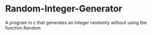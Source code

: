 # Random-Integer-Generator
A program in c that generates an Integer randomly without using the function Random 
